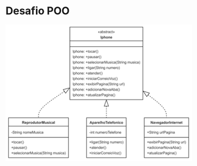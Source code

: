# Desafio POO

![alt text](https://github.com/RicardoMValladares/desafioPOO/blob/c07715a7823a792befadc00c689ebea378d6b01c/Untitled%20diagram-2024-08-17-011119.png)
